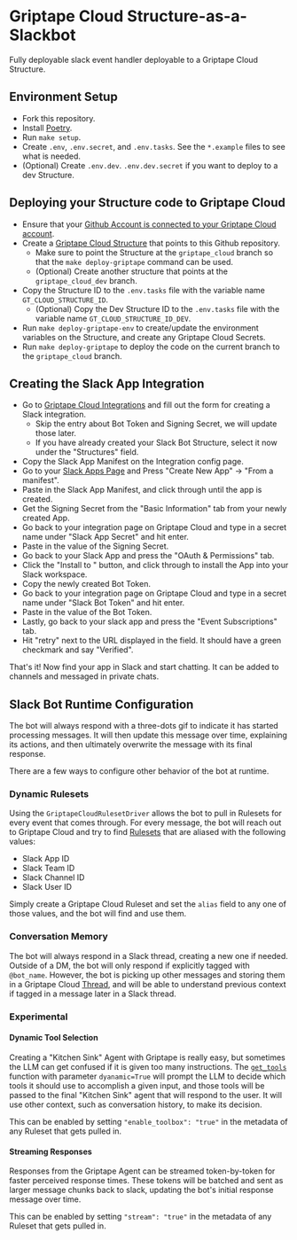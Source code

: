 # Griptape Cloud Structure-as-a-Slackbot

Fully deployable slack event handler deployable to a Griptape Cloud Structure.


## Environment Setup
- Fork this repository.
- Install [Poetry](https://python-poetry.org/docs/#installation).
- Run `make setup`.
- Create `.env`, `.env.secret`, and `.env.tasks`. See the `*.example` files to see what is needed.
- (Optional) Create `.env.dev`. `.env.dev.secret` if you want to deploy to a dev Structure.


## Deploying your Structure code to Griptape Cloud
- Ensure that your [Github Account is connected to your Griptape Cloud account](https://cloud.griptape.ai/account).
- Create a [Griptape Cloud Structure](https://cloud.griptape.ai/structures/create) that points to this Github repository.
    - Make sure to point the Structure at the `griptape_cloud` branch so that the `make deploy-griptape` command can be used.
    - (Optional) Create another structure that points at the `griptape_cloud_dev` branch.
- Copy the Structure ID to the `.env.tasks` file with the variable name `GT_CLOUD_STRUCTURE_ID`.
    - (Optional) Copy the Dev Structure ID to the `.env.tasks` file with the variable name `GT_CLOUD_STRUCTURE_ID_DEV`.
- Run `make deploy-griptape-env` to create/update the environment variables on the Structure, and create any Griptape Cloud Secrets.
- Run `make deploy-griptape` to deploy the code on the current branch to the `griptape_cloud` branch.

## Creating the Slack App Integration
- Go to [Griptape Cloud Integrations](https://cloud.griptape.ai/structures/create) and fill out the form for creating a Slack integration.
    - Skip the entry about Bot Token and Signing Secret, we will update those later.
    - If you have already created your Slack Bot Structure, select it now under the "Structures" field.
- Copy the Slack App Manifest on the Integration config page.
- Go to your [Slack Apps Page](https://api.slack.com/apps) and Press "Create New App" -> "From a manifest".
- Paste in the Slack App Manifest, and click through until the app is created.
- Get the Signing Secret from the "Basic Information" tab from your newly created App.
- Go back to your integration page on Griptape Cloud and type in a secret name under "Slack App Secret" and hit enter.
- Paste in the value of the Signing Secret.
- Go back to your Slack App and press the "OAuth & Permissions" tab.
- Click the "Install to <workspace>" button, and click through to install the App into your Slack workspace.
- Copy the newly created Bot Token.
- Go back to your integration page on Griptape Cloud and type in a secret name under "Slack Bot Token" and hit enter.
- Paste in the value of the Bot Token.
- Lastly, go back to your slack app and press the "Event Subscriptions" tab.
- Hit "retry" next to the URL displayed in the field. It should have a green checkmark and say "Verified".

That's it! Now find your app in Slack and start chatting. It can be added to channels and messaged in private chats.

## Slack Bot Runtime Configuration

The bot will always respond with a three-dots gif to indicate it has started processing messages. It will then update this message over time, explaining its actions, and then ultimately overwrite the message with its final response.

There are a few ways to configure other behavior of the bot at runtime.

### Dynamic Rulesets

Using the `GriptapeCloudRulesetDriver` allows the bot to pull in Rulesets for every event that comes through. For every message, the bot will reach out to Griptape Cloud and try to find [Rulesets](https://cloud.griptape.ai/rulesets) that are aliased with the following values:
- Slack App ID
- Slack Team ID
- Slack Channel ID
- Slack User ID

Simply create a Griptape Cloud Ruleset and set the `alias` field to any one of those values, and the bot will find and use them.

### Conversation Memory

The bot will always respond in a Slack thread, creating a new one if needed. Outside of a DM, the bot will only respond if explicitly tagged with `@bot_name`. However, the bot is picking up other messages and storing them in a Griptape Cloud [Thread](https://cloud.griptape.ai/threads), and will be able to understand previous context if tagged in a message later in a Slack thread.

### Experimental

#### Dynamic Tool Selection

Creating a "Kitchen Sink" Agent with Griptape is really easy, but sometimes the LLM can get confused if it is given too many instructions. The [`get_tools`](griptape_slack_handler/griptape_tool_box.py) function with parameter `dyanamic=True` will prompt the LLM to decide which tools it should use to accomplish a given input, and those tools will be passed to the final "Kitchen Sink" agent that will respond to the user. It will use other context, such as conversation history, to make its decision.

This can be enabled by setting `"enable_toolbox": "true"` in the metadata of any Ruleset that gets pulled in.

#### Streaming Responses

Responses from the Griptape Agent can be streamed token-by-token for faster perceived response times. These tokens will be batched and sent as larger message chunks back to slack, updating the bot's initial response message over time.

This can be enabled by setting `"stream": "true"` in the metadata of any Ruleset that gets pulled in.
